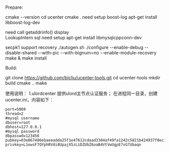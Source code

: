 Prepare:

cmake --version
cd  ucenter
cmake   . 
need setup boost-log
apt-get install libboost-log-dev

need call  getaddrinfo() display  
LookupIntern
sql need setup
apt-get install  libmysqlcppconn-dev

secpk1 support recovery
./autogen.sh
./configure --enable-debug --disable-shared --with-pic --with-bignum=no --enable-module-recovery
make & make install

Build:

git clone https://github.com/bicliu/ucenter-tools.git
cd ucenter-tools
mkdir build
cmake ..
make


使用说明：
1.ulordcenter
    提供ulord主节点认证服务；
    在进程同一目录，创建ucenter.ini，内容如下：

    port=5009
    thread=2
    #mysql username
    dbuser=root
    dbhost=127.0.0.1
    #mysql password
    dbpasswd=123456
    pubkey=03e867486ebaeeadda25f1e47612cdaad3384af49fa1242c5821b424937f8ec1f5
    privkey=L1owsF7QYphRVdi8UpajX5zLiDZUbZ6oaB4VtVwUgpE7vG7Ubaqn
